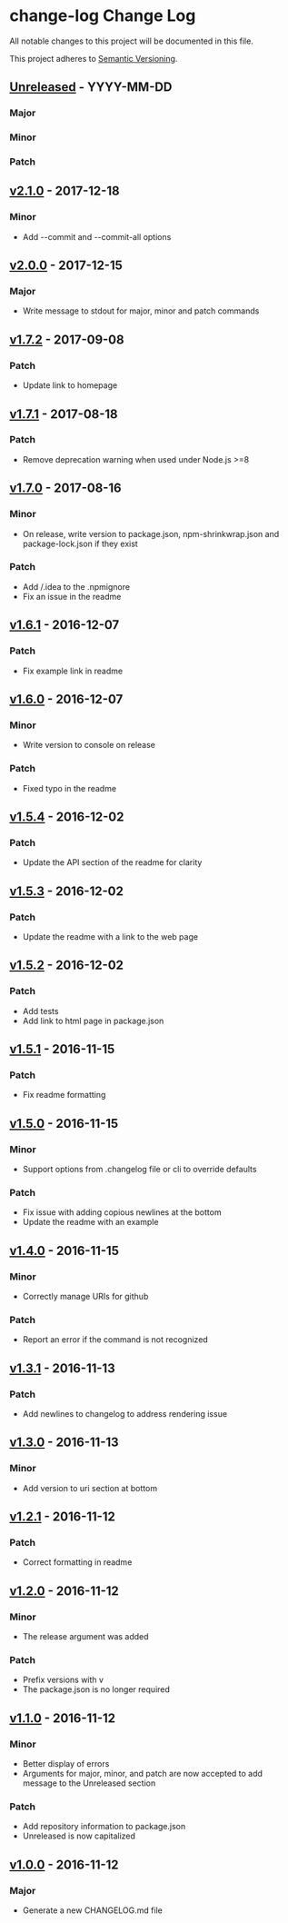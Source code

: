 # change-log Change Log

All notable changes to this project will be documented in this file.

This project adheres to [Semantic Versioning](http://semver.org/).

## [Unreleased] - YYYY-MM-DD

### Major

### Minor

### Patch

## [v2.1.0] - 2017-12-18

### Minor
- Add --commit and --commit-all options

## [v2.0.0] - 2017-12-15

### Major
- Write message to stdout for major, minor and patch commands

## [v1.7.2] - 2017-09-08

### Patch
- Update link to homepage

## [v1.7.1] - 2017-08-18

### Patch
- Remove deprecation warning when used under Node.js >=8

## [v1.7.0] - 2017-08-16

### Minor
- On release, write version to package.json, npm-shrinkwrap.json
  and package-lock.json if they exist

### Patch
- Add /.idea to the .npmignore
- Fix an issue in the readme

## [v1.6.1] - 2016-12-07

### Patch
- Fix example link in readme

## [v1.6.0] - 2016-12-07

### Minor
- Write version to console on release

### Patch
- Fixed typo in the readme

## [v1.5.4] - 2016-12-02

### Patch
- Update the API section of the readme for clarity

## [v1.5.3] - 2016-12-02

### Patch
- Update the readme with a link to the web page

## [v1.5.2] - 2016-12-02

### Patch
- Add tests
- Add link to html page in package.json

## [v1.5.1] - 2016-11-15

### Patch
- Fix readme formatting

## [v1.5.0] - 2016-11-15

### Minor
- Support options from .changelog file or cli to override defaults

### Patch
- Fix issue with adding copious newlines at the bottom
- Update the readme with an example

## [v1.4.0] - 2016-11-15

### Minor
- Correctly manage URIs for github

### Patch
- Report an error if the command is not recognized

## [v1.3.1] - 2016-11-13

### Patch
- Add newlines to changelog to address rendering issue

## [v1.3.0] - 2016-11-13
### Minor
- Add version to uri section at bottom

## [v1.2.1] - 2016-11-12
### Patch
- Correct formatting in readme

## [v1.2.0] - 2016-11-12

### Minor
- The release argument was added

### Patch
- Prefix versions with v
- The package.json is no longer required

## [v1.1.0] - 2016-11-12

### Minor
- Better display of errors
- Arguments for major, minor, and patch are now accepted to add message 
to the Unreleased section

### Patch
- Add repository information to package.json
- Unreleased is now capitalized 

## [v1.0.0] - 2016-11-12
### Major
- Generate a new CHANGELOG.md file

[Unreleased]: https://github.com/majgis/change-log/compare/v2.1.0...master
[v2.1.0]: https://github.com/majgis/change-log/compare/v2.0.0...v2.1.0
[v2.0.0]: https://github.com/majgis/change-log/compare/v1.7.2...v2.0.0
[v1.7.2]: https://github.com/majgis/change-log/compare/v1.7.1...v1.7.2
[v1.7.1]: https://github.com/majgis/change-log/compare/v1.7.0...v1.7.1
[v1.7.0]: https://github.com/majgis/change-log/compare/v1.6.1...v1.7.0
[v1.6.1]: https://github.com/majgis/change-log/compare/v1.6.0...v1.6.1
[v1.6.0]: https://github.com/majgis/change-log/compare/v1.5.4...v1.6.0
[v1.5.4]: https://github.com/majgis/change-log/compare/v1.5.3...v1.5.4
[v1.5.3]: https://github.com/majgis/change-log/compare/v1.5.2...v1.5.3
[v1.5.2]: https://github.com/majgis/change-log/compare/v1.5.1...v1.5.2
[v1.5.1]: https://github.com/majgis/change-log/compare/v1.5.0...v1.5.1
[v1.5.0]: https://github.com/majgis/change-log/compare/v1.4.0...v1.5.0
[v1.4.0]: https://github.com/majgis/change-log/compare/v1.3.1...v1.4.0
[v1.3.1]: https://github.com/majgis/change-log/compare/v1.3.0...v1.3.1
[v1.3.0]: https://github.com/majgis/change-log/compare/v1.2.1...v1.3.0
[v1.2.1]: https://github.com/majgis/change-log/compare/v1.2.0...v1.2.1
[v1.2.0]: https://github.com/majgis/change-log/compare/v1.1.0...v1.2.0
[v1.1.0]: https://github.com/majgis/change-log/compare/v1.0.0...v1.1.0
[v1.0.0]: https://github.com/majgis/change-log/commits/v1.0.0
